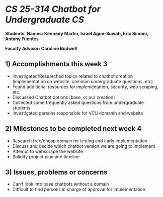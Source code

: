 # *CS 25-314 Chatbot for Undergraduate CS*

**Students' Names: Kennedy Martin, Israel Agoe-Sowah, Eric Simoni, Antony Fuentes**

**Faculty Advisor: Caroline Budwell**

## 1) Accomplishments this week 3
   - Investigated/Researched topics related to chatbot creation (implementation on website, common undergraduate questions, etc)
   - Found additional resources for implementation, security, web scraping, etc.
   - Discussed Chatbot options (base, or our creation)
   - Collected some frequently asked questions from undergraduate students
   - Investigated persons responsible for VCU domanin and website
  
## 2) Milestones to be completed next week 4
   - Research free/cheap domain for testing and early implementation
   - Discuss and decide which chatbot version we are going to implement
   - Attempt to webscrape the website
   - Solidify project plan and timeline

## 3) Issues, problems or concerns 
   - Can't look into base chatbots without a domain
   - Difficult to find persons in charge of approval for implementation 
   


